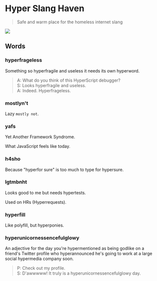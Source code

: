 # Hyper Slang Haven

> Safe and warm place for the homeless internet slang

![](slang-haven.jpg)


## Words


### hyperfrageless

Something so hyperfragile and useless it needs its own hyperword.

> A: What do you think of this HyperScript debugger?<br>
> S: Looks hyperfragile and useless.<br>
> A: Indeed. Hyperfrageless.


### mostlyn't

Lazy `mostly not`.


### yafs

Yet Another Framework Syndrome.

What JavaScript feels like today.


### h4sho

Because "hyperfor sure" is too much to type for hypersure.


### lgtmbnht

Looks good to me but needs hypertests.

Used on HRs (Hyperrequests).


### hyperfill

Like polyfill, but hyperponies.


### hyperunicornessencefulglowy

An adjective for the day you're hypermentioned as being godlike on a friend's Twitter profile
who hyperannounced he's going to work at a large social hypermedia company soon.

> P: Check out my profile.<br>
> S: D'awwwww! It truly is a hyperunicornessencefulglowy day.
